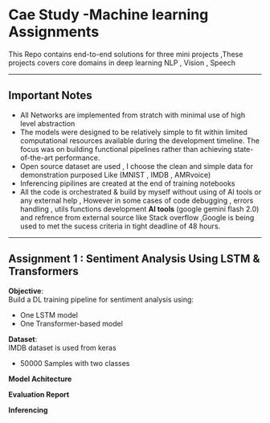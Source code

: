 # Cae Study -Machine learning Assignments
This Repo contains end-to-end solutions for three mini projects ,These projects covers core domains in deep learning NLP , Vision , Speech 

---
## Important Notes
- All Networks are implemented from stratch with minimal use of high level abstraction
- The models were designed to be relatively simple to fit within limited computational resources available during the development timeline. The focus was on building functional pipelines rather than achieving state-of-the-art performance.
- Open source dataset are used , I choose the clean and simple data for demonstration purposed Like (MNIST , IMDB , AMRvoice)
- Inferencing pipilines are created at the end of training notebooks
- All the code is orchestrated & build by myself without using of AI tools or any external help , However in some cases of code debugging , errors handling , utils functions development **AI tools** (google gemini flash 2.0) and refrence from external source like Stack overflow ,Google is being used to met the sucess criteria in tight deadline of 48 hours.

---
## Assignment 1 : Sentiment Analysis Using LSTM & Transformers
**Objective**:  
Build a DL training pipeline for sentiment analysis using:
- One LSTM model
- One Transformer-based model

**Dataset**:  
IMDB dataset is used from keras
- 50000 Samples with two classes

**Model Achitecture**

**Evaluation Report**

**Inferencing**



